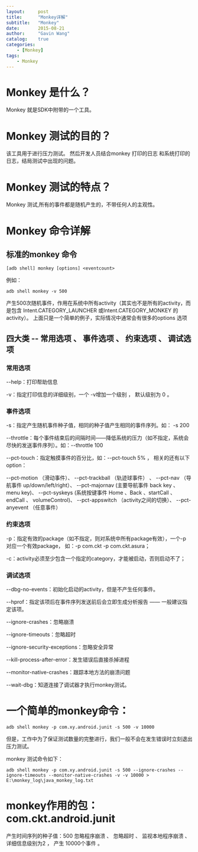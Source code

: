 ```yaml
---
layout:     post
title:      "Monkey详解"
subtitle:   "Monkey"
date:       2015-08-21
author:     "Gavin Wang"
catalog:    true
categories:
    - [Monkey]
tags:
    - Monkey
---
```



# Monkey 是什么？

Monkey 就是SDK中附带的一个工具。



# Monkey 测试的目的？

该工具用于进行压力测试。 然后开发人员结合monkey 打印的日志 和系统打印的日志，结局测试中出现的问题。



# Monkey 测试的特点？

Monkey 测试,所有的事件都是随机产生的，不带任何人的主观性。



# Monkey 命令详解

## 标准的monkey 命令

```[adb shell] monkey [options] <eventcount> ```

例如：

```adb shell monkey -v 500 ```

产生500次随机事件，作用在系统中所有activity（其实也不是所有的activity，而是包含  Intent.CATEGORY_LAUNCHER 或Intent.CATEGORY_MONKEY 的activity）。
上面只是一个简单的例子，实际情况中通常会有很多的options 选项



## 四大类 -- 常用选项 、 事件选项 、 约束选项 、 调试选项

### 常用选项

--help：打印帮助信息

-v：指定打印信息的详细级别，一个 -v增加一个级别 ， 默认级别为 0 。


### 事件选项


-s：指定产生随机事件种子值，相同的种子值产生相同的事件序列。如： -s 200

--throttle：每个事件结束后的间隔时间——降低系统的压力（如不指定，系统会尽快的发送事件序列）。如：--throttle 100

--pct-touch：指定触摸事件的百分比，如：--pct-touch 5% ， 相关的还有以下option：

--pct-motion <percent> （滑动事件）、 --pct-trackball <percent> （轨迹球事件） 、 --pct-nav <percent> （导航事件 up/down/left/right）、 --pct-majornav <percent> (主要导航事件 back key 、 menu key)、 --pct-syskeys <percent> (系统按键事件 Home 、Back 、startCall 、 endCall 、 volumeControl)、 --pct-appswitch <percent> （activity之间的切换）、 --pct-anyevent <percent>（任意事件）


### 约束选项

-p：指定有效的package（如不指定，则对系统中所有package有效），一个-p 对应一个有效package， 如：-p com.ckt -p com.ckt.asura；

-c：activity必须至少包含一个指定的category，才能被启动，否则启动不了；


### 调试选项

--dbg-no-events：初始化启动的activity，但是不产生任何事件。

--hprof：指定该项后在事件序列发送前后会立即生成分析报告  —— 一般建议指定该项。

--ignore-crashes：忽略崩溃

--ignore-timeouts：忽略超时

--ignore-security-exceptions：忽略安全异常

--kill-process-after-error：发生错误后直接杀掉进程

--monitor-native-crashes：跟踪本地方法的崩溃问题

--wait-dbg：知道连接了调试器才执行monkey测试。



# 一个简单的monkey命令：

```adb shell monkey -p com.xy.android.junit -s 500 -v 10000 ```

但是，工作中为了保证测试数量的完整进行，我们一般不会在发生错误时立刻退出压力测试。

monkey 测试命令如下：

```adb shell monkey -p com.xy.android.junit -s 500 --ignore-crashes --ignore-timeouts --monitor-native-crashes -v -v 10000 > E:\monkey_log\java_monkey_log.txt```



# monkey作用的包：com.ckt.android.junit

产生时间序列的种子值：500
忽略程序崩溃 、 忽略超时 、 监视本地程序崩溃 、 详细信息级别为2 ， 产生 10000个事件 。


